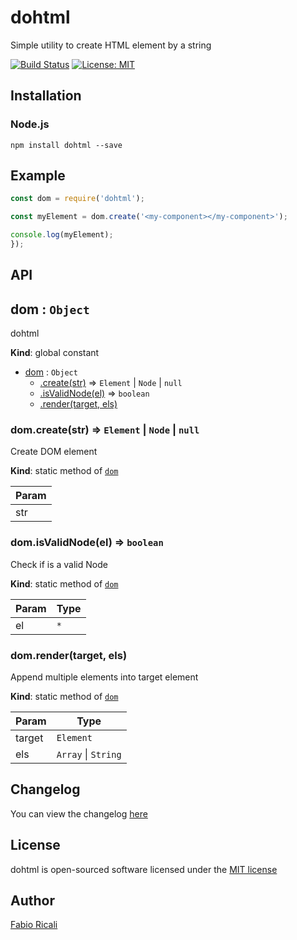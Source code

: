 # dohtml
Simple utility to create HTML element by a string

<a href="https://travis-ci.org/fabioricali/dohtml" target="_blank"><img src="https://travis-ci.org/fabioricali/dohtml.svg?branch=master" title="Build Status"/></a>
<a href="https://opensource.org/licenses/MIT" target="_blank"><img src="https://img.shields.io/badge/License-MIT-yellow.svg" title="License: MIT"/></a>

## Installation

### Node.js
```
npm install dohtml --save
```

## Example

```javascript
const dom = require('dohtml');

const myElement = dom.create('<my-component></my-component>');

console.log(myElement);
});

```

## API

<a name="dom"></a>

## dom : <code>Object</code>
dohtml

**Kind**: global constant  

* [dom](#dom) : <code>Object</code>
    * [.create(str)](#dom.create) ⇒ <code>Element</code> \| <code>Node</code> \| <code>null</code>
    * [.isValidNode(el)](#dom.isValidNode) ⇒ <code>boolean</code>
    * [.render(target, els)](#dom.render)

<a name="dom.create"></a>

### dom.create(str) ⇒ <code>Element</code> \| <code>Node</code> \| <code>null</code>
Create DOM element

**Kind**: static method of [<code>dom</code>](#dom)  
<table>
  <thead>
    <tr>
      <th>Param</th>
    </tr>
  </thead>
  <tbody>
<tr>
    <td>str</td>
    </tr>  </tbody>
</table>

<a name="dom.isValidNode"></a>

### dom.isValidNode(el) ⇒ <code>boolean</code>
Check if is a valid Node

**Kind**: static method of [<code>dom</code>](#dom)  
<table>
  <thead>
    <tr>
      <th>Param</th><th>Type</th>
    </tr>
  </thead>
  <tbody>
<tr>
    <td>el</td><td><code>*</code></td>
    </tr>  </tbody>
</table>

<a name="dom.render"></a>

### dom.render(target, els)
Append multiple elements into target element

**Kind**: static method of [<code>dom</code>](#dom)  
<table>
  <thead>
    <tr>
      <th>Param</th><th>Type</th>
    </tr>
  </thead>
  <tbody>
<tr>
    <td>target</td><td><code>Element</code></td>
    </tr><tr>
    <td>els</td><td><code>Array</code> | <code>String</code></td>
    </tr>  </tbody>
</table>


## Changelog
You can view the changelog <a target="_blank" href="https://github.com/fabioricali/dohtml/blob/master/CHANGELOG.md">here</a>

## License
dohtml is open-sourced software licensed under the <a target="_blank" href="http://opensource.org/licenses/MIT">MIT license</a>

## Author
<a target="_blank" href="http://rica.li">Fabio Ricali</a>